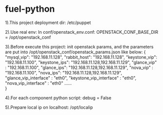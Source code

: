 # fuel-python
1).This project deployment dir:
/etc/puppet

2).Use real env:
In conf/openstack_env.conf:
OPENSTACK_CONF_BASE_DIR = /opt/openstack_conf

3).Before execute this project:
init openstack params, and the parameters are put into /opt/openstack_conf/openstack_params.json like below:
{
    "mysql_vip": "192.168.11.128",
    "rabbit_host": "192.168.11.128",
    "keystone_vip": "192.168.11.100",
    "keystone_ips": "192.168.11.128,192.168.11.129",
    "glance_vip" : "192.168.11.100",
    "glance_ips": "192.168.11.128,192.168.11.129",
    "nova_vip" : "192.168.11.100",
    "nova_ips": "192.168.11.128,192.168.11.129",
    "glance_vip_interface" : "eth0",
    "keystone_vip_interface" : "eth0",
    "nova_vip_interface" : "eth0"
......    
}

4).For each component python script:
debug = False

5).Prepare local ip on localhost:
/opt/localip



